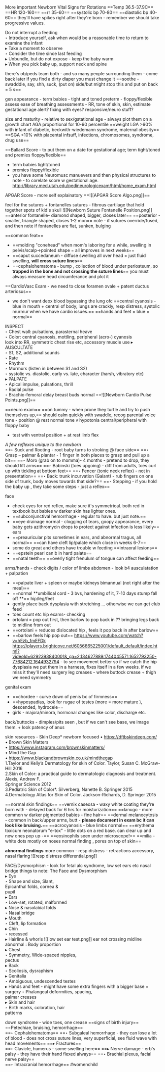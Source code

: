 More important Newborn Vital Signs for Rotations
==Temp 36.5-37.9C==
==HR 120-160==
==rr 35-60==
==systolic bp 70-80== 
==diastolic bp 40-60== 
they'll have spikes right after they're born - remember we should take progressive values. 

Do not interrupt a feeding  
‣ Introduce yourself, ask when would be a reasonable time to return to  
examine the infant  
▸ Take a moment to observe  
‣ Consider the time since last feeding  
▸ Unbundle, but do not expose - keep the baby warm  
▸ When you pick baby up, support neck and spine

there's ob/peds team both - and so many people surrounding them - come back later 
if you find a dirty diaper you must change it 
==soothe - swadddle, say, shh, suck, (put on) side/but might stop this and put on back  = 5 s==

gen appearance - 
term babies - tight and toned 
preterm - floppy/flexible 
assess ease of breathing 
assessments - RR, tone of skin, skin, estimate gestational age
alert? fixing with eyes? responsive/neuro stuff? 

size and maturity - relative to sex/gstational age - always plot them on a growth chart 
AGA proportional for 10-90 percentile
==weight LGA >90% with infant of diabetic, beckwith-wiedemann syndrome, maternal obesity== 
==SGA <10% with placental infsuff, infections, chromosomes, syndrome, drug use== 

==Ballard Score - to put them on a date for gestational age; term tight/toned and premies floppy/flexible== 
- term babies tight/toned
- premies floppy/flexible 
- you have some Neuromusc manuevers and then physical structures to note - to corelate score w gestational age. 
http://library.med.utah.edu/pedineurologicexam/html/home_exam.html

APGAR Score - more self explainatory 
==![[APGAR Score Algo.png]]==

feel for the sutures + fontanelles 
sutures - fibrous cartilage that hold together spots of kid's skull
![[Newborn Suture Fontanelle Position.png]]
==anterior fontanelle- diamond shaped, bigger, closes later==
==posterior - smaller, triangle shaped, closes 1-2 mon== 
note - if sutures override/fused, and then note if fontanelles are flat, sunken, bulging 

==common feat== 
- ==molding "conehead" when mom's laboring for a while, swelling in pelvis/scalp->pointed shape = all improves in next weeks== 
- ==caput succedaneum - diffuse swelling all over head = just fluid swelling, **will cross suture lines**==
- ==cephalohematoma - bump , collection of blood under periosteum, so **trapped in the bone and not crossing the suture lines**==
you must always measure head circumferance and plot it 

==CardioVasc Exam - we need to close foramen ovale + patent ductus arteriosus== 
- we don't want deox blood bypassing the lung ofc 
==central cyanosis - blue in mouth + central of body, lungs are crackly, resp distress, systolic murmur when we have cardio issues.== 
==hands and feet = blue = normal== 

INSPECT  
‣ Chest wall: pulsations, parasternal heave  
‣ Color: central cyanosis, mottling, peripheral (acro-) cyanosis  
look into RR, symmetric chest rise etc, accessory muscle use 
▸ AUSCULTATE  
‣ S1, S2, additional sounds   
‣ Rate  
‣ Rhythm  
‣ Murmurs (listen in between S1 and S2)  
‣ systolic vs. diastolic, early vs. late, character (harsh, vibratory etc)  
▸ PALPATE  
‣ Apical impulse, pulsations, thrill  
‣ Radial pulse  
‣ Brachio-femoral delay
breast buds normal 
==![[Newborn Cardio Pulse Points.png]]==

==neuro exam==
==on tummy - when prone they turtle and try to push themselves up,== 
should calm quickly with swaddle, recog parental voice 
tone - position @ rest normal tone v hypotonia central/peripheral with floppy baby 
- test with ventral position + at rest limb flex 

*A few reflexes unique to the newborn*  
==‣ Suck and Rooting  - root baby turns to stroking @ face side== 
==‣ Grasp – palmar & plantar - 1 finger in both places to grasp and pull up a bit== 
==‣ Moro (grab on to momma)- 4 months  - pretend to drop, they should lift arms== 
==‣ Babinski (toes upgoing)  - diff from adults, toes curl up with tickling at bottom feet== 
==‣ Fencer (tonic neck reflex)  - not in presentation== 
==‣ Back: trunk incurvation (Galant)  -  rub fingers on one side of trunk, body moves towards that side?==
==‣ Stepping - if you hold the baby up , they take some steps - just a reflex== 

face
- check eyes for red reflex, make sure it's symmetrical. both red in textbook but babies w darker skin has lighter ones. 
- ==subconjunctival hemorrhage - regular to have. but just note.== 
- ==eye drainage normal - clogging of tears, goopy appearance, every baby gets azithromycin drops to protect against infection is less likely== 
ears
- ==preauricular pits sometimes in ears, and abnormal tragus, all normal== 
==can have cleft lip/palate which close in weeks 6-7== 
- some do great and others have trouble w feeding 
==intraoral lesions== 
- ==epstein pearl can b in hard palate==
- ==natal teeth== 
==overly tight frenulum of tongue can affect feeding== 

arms/hands - check digits / color of limbs 
abdomen - look b4 ausculatation + palpation 
- ==palpate liver + spleen or maybe kidneys bimannual (not right after the meal)==
- ==normal **umbilical cord - 3 bvs, hardening of it, 7-10 days stump fall off **==
hip/leg/feet
- gently place back dysplasia with stretching ... otherwise we can get club feed
- toes count etc 
hip exams- checking 
- ortolani = pop out first, then barlow to pop back in ?? bringing legs back to midline from out 
- ==ortolani = reduces dislocated hip , feels it pop back in after barlow== 
- ==barlow feels hip pop out== 
https://www.youtube.com/watch?v=hEzb_fmEFDk
https://players.brightcove.net/6056665225001/default_default/index.html?videoId=6292393840001&_ga=2.134627889.1744045571.1652793250-77684212.1644932794 - to see movement better 
so if we catch the hip dysplasia we put them in a harness, fixes itself in a few weeks. if we miss it they'll need surgery 
leg creases - where buttock crease + thigh we need symmetry 

genital exam
- ==chordee - curve down of penis bc of firmness==
- ==hypospadias, look for rugae of testes (more = more mature ), descended, hydrocele==
- girls - majora/minora, hormonal changes like color, discharge etc. 

back/buttocks - dimples/pits seen , but if we can't see base, we image them. + look patency of anus 

skin resources - 
Skin Deep* newborn focused 
• https://dftbskindeep.com/  
• Brown Skin Matters  
• https://www.instagram.com/brownskinmatters/  
• Mind the Gap  
• https://www.blackandbrownskin.co.uk/mindthegap  
1.Taylor and Kelly’s Dermatology for skin of Color. Taylor, Susan C. McGraw-Hill 2016  
2.Skin of Color: a practical guide to dermatologic diagnosis and treatment. Alexis, Andrew F.  
Springer Science 2012  
3.Pediatric Skin of Color*. Silverberg, Nanette B. Springer 2015  
4.Dermatology Atlas for Skin of Color. Jackson-Richards, D. Springer 2015  

==normal skin findings== 
==vernix caseosa - waxy white coating they're born with - delayed back for 6 hrs for moisturization== 
==lanugo - more common w darker pigmented babies - fine hair== 
==dermal melanocytosis - common in back/upper arms, butt - **please document in exam bc it can look like bruising.**==
==acrocyanosis - blue limbs normal== 
==erythema toxicum neonatorum "e-tox" - little dots on a red base. can clear up and new ones pop up -== 
	==eosinophils seen under microscope!== 
==milia - white dots mostly on noses normal finding , pores on top of skin== 

**abnormal findings**
more common - resp distress - retractions accessory, nasal flaring 
![[resp distress differential.png]] 

FACE/Dysmorphism - look for fetal alc syndrome, low set ears etc nasal bridge 
things to note:
The Face and Dysmorphism  
▸ Eye  
‣ Shape and size, Slant,  
Epicanthal folds, cornea &  
pupil  
▸ Ears  
‣ Low-set, rotated, malformed  
▸ Nose & nasolabial folds  
‣ Nasal bridge  
▸ Mouth  
‣ Cleft, lip formation  
▸ Chin  
‣ recessed  
▸ Hairline & whorls
![[low set ear test.png]] ear not crossing midline 
abnormal : 
Body proportion  
▸ Chest  
‣ Symmetry, Wide-spaced nipples,  
pectus  
▸ Back  
‣ Scoliosis, dysraphism  
▸ Genitalia  
‣ Ambiguous, undescended testes  
▸ Hands and feet   - might have some extra fingers with a bigger base = surgery 
‣ Phalangeal deformities, spacing,  
palmar creases  
▸ Skin and hair  
‣ Birth marks, coloration, hair  
patterns

down syndrome - wide toes, one crease 
==signs of birth injury== 
==Petechiae, bruising, hemorrhage==  
==‣ Cephalohematoma== 
==‣ Subgaleal hemorrhage  - they can lose a lot of blood - does not cross suture lines, very superficial, see fluid wave with head movements== 
==▸ Fractures==  
	==‣ Clavicle, humerus  - some swelling here== 
==▸ Nerve damage  - erb's palsy - they have their hand flexed always== 
==‣ Brachial plexus, facial nerve palsy==  
==‣ Intracranial hemorrhage==
#womenchild 